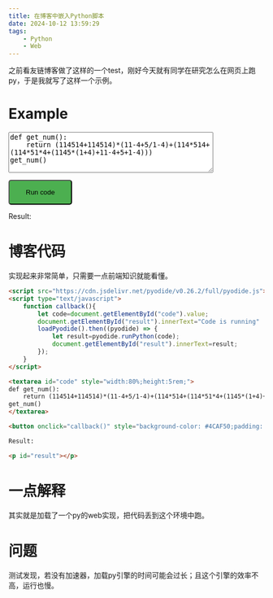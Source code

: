 ```yaml
---
title: 在博客中嵌入Python脚本
date: 2024-10-12 13:59:29
tags:
    - Python
    - Web
---
```

之前看友链博客做了这样的一个test，刚好今天就有同学在研究怎么在网页上跑py，于是我就写了这样一个示例。

# Example

<script src="https://cdn.jsdelivr.net/pyodide/v0.26.2/full/pyodide.js"></script>
<script type="text/javascript">
    function callback(){
        let code=document.getElementById("code").value;
        document.getElementById("result").innerText="Code is running"
        loadPyodide().then((pyodide) => {
            let result=pyodide.runPython(code);
            document.getElementById("result").innerText=result;
        });
    }
</script>

<textarea id="code" style="width:80%;height:5rem;">
def get_num():
    return (114514+114514)*(11-4+5/1-4)+(114*514+(114*51*4+(1145*(1+4)+11-4+5+1-4)))
get_num()
</textarea>

<button onclick="callback()" style="background-color: #4CAF50;padding: 15px 32px;text-align: center;border-radius: 5px;">Run code</button>

Result:

<p id="result"></p>


# 博客代码
实现起来非常简单，只需要一点前端知识就能看懂。
```html
<script src="https://cdn.jsdelivr.net/pyodide/v0.26.2/full/pyodide.js"></script>
<script type="text/javascript">
    function callback(){
        let code=document.getElementById("code").value;
        document.getElementById("result").innerText="Code is running"
        loadPyodide().then((pyodide) => {
            let result=pyodide.runPython(code);
            document.getElementById("result").innerText=result;
        });
    }
</script>

<textarea id="code" style="width:80%;height:5rem;">
def get_num():
    return (114514+114514)*(11-4+5/1-4)+(114*514+(114*51*4+(1145*(1+4)+11-4+5+1-4)))
get_num()
</textarea>

<button onclick="callback()" style="background-color: #4CAF50;padding: 15px 32px;text-align: center;border-radius: 5px;">Run code</button>

Result:

<p id="result"></p>
```

# 一点解释
其实就是加载了一个py的web实现，把代码丢到这个环境中跑。

# 问题
测试发现，若没有加速器，加载py引擎的时间可能会过长；且这个引擎的效率不高，运行也慢。